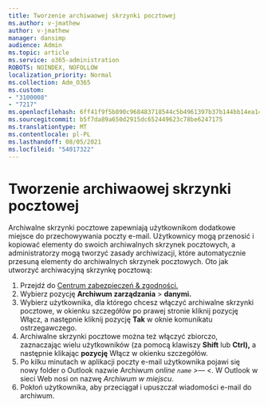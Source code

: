 ```yaml
---
title: Tworzenie archiwaowej skrzynki pocztowej
ms.author: v-jmathew
author: v-jmathew
manager: dansimp
audience: Admin
ms.topic: article
ms.service: o365-administration
ROBOTS: NOINDEX, NOFOLLOW
localization_priority: Normal
ms.collection: Adm_O365
ms.custom:
- "3100008"
- "7217"
ms.openlocfilehash: 6ff41f9f5b890c968483718544c5b4961397b37b144bb14ea1451d7aac24ebb7
ms.sourcegitcommit: b5f7da89a650d2915dc652449623c78be6247175
ms.translationtype: MT
ms.contentlocale: pl-PL
ms.lasthandoff: 08/05/2021
ms.locfileid: "54017322"
---
```

# <a name="create-an-archive-mailbox"></a>Tworzenie archiwaowej skrzynki pocztowej

Archiwalne skrzynki pocztowe zapewniają użytkownikom dodatkowe miejsce do przechowywania poczty e-mail. Użytkownicy mogą przenosić i kopiować elementy do swoich archiwalnych skrzynek pocztowych, a administratorzy mogą tworzyć zasady archiwizacji, które automatycznie przesuną elementy do archiwalnych skrzynek pocztowych. Oto jak utworzyć archiwacyjną skrzynkę pocztową:

1. Przejdź do [Centrum zabezpieczeń & zgodności.]( https://go.microsoft.com/fwlink/p/?linkid=2077143)
2. Wybierz pozycję **Archiwum zarządzania**  >  **danymi.**
3. Wybierz użytkownika, dla którego chcesz włączyć archiwalne skrzynki pocztowe, w okienku szczegółów po prawej stronie kliknij pozycję Włącz, a następnie kliknij pozycję **Tak** w oknie komunikatu ostrzegawczego. 
4. Archiwalne skrzynki pocztowe można też włączyć zbiorczo, zaznaczając wielu użytkowników (za pomocą klawiszy **Shift** lub **Ctrl),** a następnie klikając **pozycję** Włącz w okienku szczegółów.
5. Po kilku minutach w aplikacji poczty e-mail użytkownika pojawi się nowy folder o Outlook nazwie Archiwum *online `name` >*— <. W Outlook w sieci Web nosi on nazwę *Archiwum w miejscu*.
6. Pokłoń użytkownika, aby przeciągał i upuszczał wiadomości e-mail do archiwum.
